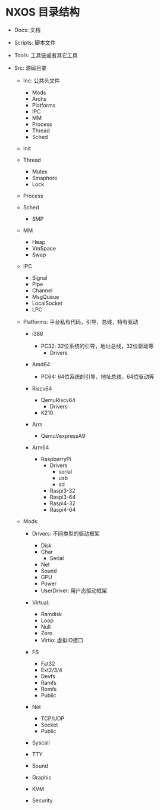 # NXOS 目录结构

- Docs: 文档

- Scripts: 脚本文件

- Tools: 工具链或者其它工具

- Src: 源码目录
    - Inc: 公共头文件

        - Mods
        - Archs
        - Platforms
        - IPC
        - MM
        - Process
        - Thread
        - Sched
        
    - Init
    - Thread
        - Mutex
        - Smaphore
        - Lock
    - Process
    - Sched
        - SMP

    - MM
        - Heap
        - VmSpace
        - Swap

    - IPC
        - Signal
        - Pipe
        - Channel
        - MsgQueue
        - LocalSocket
        - LPC

    - Platforms: 平台私有代码，引导，总线，特有驱动
        - i386

            - PC32: 32位系统的引导，地址总线，32位驱动等
                - Drivers
        - Amd64

            - PC64: 64位系统的引导，地址总线，64位驱动等

        - Riscv64
            - QemuRiscv64
                - Drivers
            - K210

        - Arm
            - QemuVexpressA9
        
        - Arm64
            - RaspberryPi
                - Drivers
                    - serial
                    - usb
                    - sd
                - Raspi3-32
                - Raspi3-64
                - Raspi4-32
                - Raspi4-64

    - Mods:
        - Drivers:  不同类型的驱动框架  
            - Disk
            - Char
                - Serial
            - Net
            - Sound
            - GPU
            - Power
            - UserDriver: 用户态驱动框架
        
        - Virtual: 
            - Ramdisk
            - Loop
            - Null
            - Zero
            - Virtio: 虚拟IO接口

        - FS
            - Fat32
            - Ext2/3/4
            - Devfs
            - Ramfs
            - Romfs
            - Public

        - Net 
            - TCP/UDP
            - Socket
            - Public

        - Syscall

        - TTY

        - Sound

        - Graphic

        - KVM

        - Security